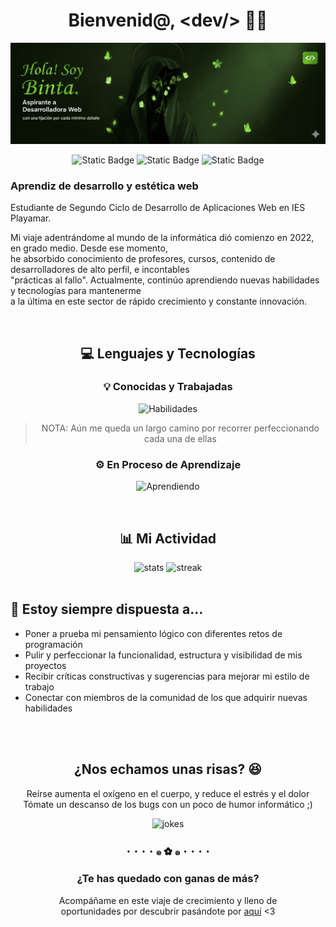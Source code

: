 <div align="center">
  
# Bienvenid@, &lt;dev/&gt; 👋🏾</h1>
![banner](./soy_yo.png)

![Static Badge](https://img.shields.io/badge/codificando-proyectos_de_clase-6DBA25?style=for-the-badge)
![Static Badge](https://img.shields.io/badge/prioridad-estudios-557433?style=for-the-badge)
![Static Badge](https://img.shields.io/badge/meta-contribuir_a_la_comunidad-1E3310?style=for-the-badge)

</div>


### Aprendiz de desarrollo y estética web</h3>

Estudiante de Segundo Ciclo de Desarrollo de Aplicaciones Web en IES Playamar.
    
Mi viaje adentrándome al mundo de la informática dió comienzo en 2022, en grado medio. Desde ese  momento, <br>
he absorbido conocimiento de profesores, cursos, contenido de desarrolladores de alto perfil, e incontables <br>
"prácticas al fallo". Actualmente, continúo aprendiendo nuevas habilidades y  tecnologías para mantenerme <br>
a la última en este sector de rápido crecimiento y constante innovación. <br>

<br>

<div align="center">
  
  ## 💻 Lenguajes y Tecnologías</h2>
  ### 💡 Conocidas y Trabajadas
  ![Habilidades](https://skillicons.dev/icons?i=html,css,java,javascript,mysql,python,git,github,ubuntu,linux,debian,vscode,eclipse,wordpress&theme=dark&perline=7)
    
  > NOTA: Aún me queda un largo camino por recorrer perfeccionando cada una de ellas
  
  ### ⚙️ En Proceso de Aprendizaje
  ![Aprendiendo](https://skillicons.dev/icons?i=php,bootstrap,sass,laravel&theme=dark)
</div>

<br>

<div align="center">
  
  ## 📊 Mi Actividad

  <img src="https://github-readme-stats.vercel.app/api?username=bintidev&show_icons=true&theme=merko" alt="stats" style="width: 365px;"/>
  <img src="https://github-readme-streak-stats.herokuapp.com/?user=bintidev&theme=merko&date_format=j.n.Y" alt="streak" style="width: 375.55px;"/>
  
</div>

<br>

## 💭 Estoy siempre dispuesta a...
  - Poner a prueba mi pensamiento lógico con diferentes retos de programación
  - Pulir y perfeccionar la funcionalidad, estructura y visibilidad de mis proyectos
  - Recibir críticas constructivas y sugerencias para mejorar mi estilo de trabajo
  - Conectar con miembros de la comunidad de los que adquirir nuevas habilidades

<br>
<br>

<div align="center">
  
  ## ¿Nos echamos unas risas? 😆
  Reírse aumenta el oxígeno en el cuerpo, y reduce el estrés y el dolor <br>
  Tómate un descanso de los bugs con un poco de humor informático ;)

  <img src="https://readme-jokes.vercel.app/api?hideBorder&theme=merko" alt="jokes" style="width: 500px;"/>
  
</div>

<h3 align="center">･  ･  ･  ･  ๑ ✿ ๑  ･  ･  ･  ･</h3>

<div align="center">
  
  ### ¿Te has quedado con ganas de más?
  Acompáñame en este viaje de crecimiento y lleno de <br>
  oportunidades por descubrir pasándote por <a href="https://github.com/bintidev?tab=repositories" alt="Mi perfil">aquí</a> <3
  
</div>
